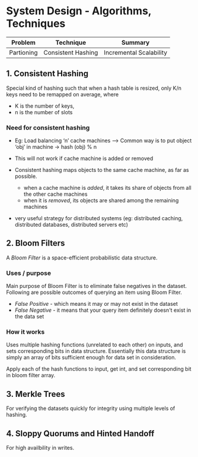 # System Design - Algorithms, Techniques

| Problem | Technique |  Summary | 
| ----------- | ----------- | ------------ |
| Partioning | Consistent Hashing | Incremental Scalability | 

## 1. Consistent Hashing

Special kind of hashing such that when a hash table is resized, only K/n keys need to be remapped on average, where
* K is the number of keys, 
* n is the number of slots

### Need for consistent hashing
* Eg: Load balancing ‘n’ cache machines  --> Common way is to put object ‘obj’ in machine → hash (obj) % n
* This will not work if cache machine is added or removed

* Consistent hashing maps objects to the same cache machine, as far as possible. 
  * when a cache machine is *added*, it takes its share of objects from all the other cache machines 
  * when it is *removed*, its objects are shared among the remaining machines

* very useful strategy for distributed systems (eg: distributed caching, distributed databases, distributed servers etc)

## 2. Bloom Filters

A *Bloom Filter* is a space-efficient probabilistic data structure.

### Uses / purpose

Main purpose of Bloom Filter is to eliminate false negatives in the dataset. Following are possible outcomes of querying an item using Bloom Filter.

* *False Positive* - which means it may or may not exist in the dataset
* *False Negative* - it means that your query item definitely doesn't exist in the data set

### How it works

Uses multiple hashing functions (unrelated to each other) on inputs, and sets corresponding bits in data structure. Essentially this data structure is simply an array of bits sufficient enough for data set in consideration. 

Apply each of the hash functions to input, get int, and set corresponding bit in bloom filter array.

## 3. Merkle Trees

For verifying the datasets quickly for integrity using multiple levels of hashing.

## 4. Sloppy Quorums and Hinted Handoff

For high availbility in writes.

